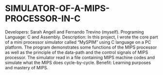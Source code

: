 # SIMULATOR-OF-A-MIPS-PROCESSOR-IN-C
Developers: Sarah Angell and Fernando Trevino (myself). Programing Language: C and Assembly. Description: In this project, I wrote the core part of a mini processor simulator called “MySPIM” using C language on a PC platform. The program demonstrates some functions of the MIPS processor as well as the principle of the data-path and the control signals of MIPS processor. The simulator read in a file containing MIPS machine codes and simulate what the MIPS does cycle-by-cycle. Benefit: Learning purposes and mastery of MIPS.
